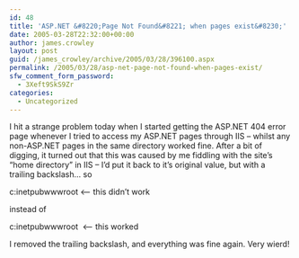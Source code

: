 ```yaml
---
id: 48
title: 'ASP.NET &#8220;Page Not Found&#8221; when pages exist&#8230;'
date: 2005-03-28T22:32:00+00:00
author: james.crowley
layout: post
guid: /james_crowley/archive/2005/03/28/396100.aspx
permalink: /2005/03/28/asp-net-page-not-found-when-pages-exist/
sfw_comment_form_password:
  - 3Xeft9SkS9Zr
categories:
  - Uncategorized
---
```

I hit a strange problem today when I started getting the ASP.NET 404 error page whenever I tried to access my ASP.NET pages through IIS &#8211; whilst any non-ASP.NET pages in the same directory worked fine. After a bit of digging, it turned out that this was caused by me fiddling with the site&#8217;s &#8220;home directory&#8221; in IIS &#8211; I&#8217;d put it back to it&#8217;s original value, but with a trailing backslash&#8230; so

c:inetpubwwwroot <&#8211; this didn&#8217;t work

instead of

c:inetpubwwwroot&nbsp; <&#8211; this worked

I removed the trailing backslash, and everything was fine again. Very wierd!